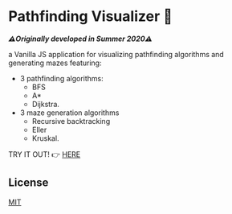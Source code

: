 # Pathfinding Visualizer 🧭

 ***⚠️Originally developed in Summer 2020⚠️***

a Vanilla JS application for visualizing pathfinding algorithms and generating mazes featuring:
* 3 pathfinding algorithms: 
	* BFS
	* A* 
	* Dijkstra.
* 3 maze generation algorithms
	* Recursive backtracking
	* Eller
	* Kruskal.

TRY IT OUT! 👉 [HERE](https://ah-yussef.github.io/Pathfinding-Visualizer/)

## License
[MIT](https://choosealicense.com/licenses/mit/)


